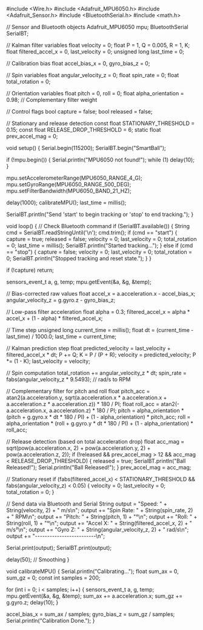 #include <Wire.h>
#include <Adafruit_MPU6050.h>
#include <Adafruit_Sensor.h>
#include <BluetoothSerial.h>
#include <math.h>

// Sensor and Bluetooth objects
Adafruit_MPU6050 mpu;
BluetoothSerial SerialBT;

// Kalman filter variables
float velocity = 0;
float P = 1, Q = 0.005, R = 1, K;
float filtered_accel_x = 0, last_velocity = 0;
unsigned long last_time = 0;

// Calibration bias
float accel_bias_x = 0, gyro_bias_z = 0;

// Spin variables
float angular_velocity_z = 0;
float spin_rate = 0;
float total_rotation = 0;

// Orientation variables
float pitch = 0, roll = 0;
float alpha_orientation = 0.98; // Complementary filter weight

// Control flags
bool capture = false;
bool released = false;

// Stationary and release detection
const float STATIONARY_THRESHOLD = 0.15;
const float RELEASE_DROP_THRESHOLD = 6;
static float prev_accel_mag = 0;

void setup() {
  Serial.begin(115200);
  SerialBT.begin("SmartBall");

  if (!mpu.begin()) {
    Serial.println("MPU6050 not found!");
    while (1) delay(10);
  }

  mpu.setAccelerometerRange(MPU6050_RANGE_4_G);
  mpu.setGyroRange(MPU6050_RANGE_500_DEG);
  mpu.setFilterBandwidth(MPU6050_BAND_21_HZ);

  delay(1000);
  calibrateMPU();
  last_time = millis();

  SerialBT.println("Send 'start' to begin tracking or 'stop' to end tracking.");
}

void loop() {
  // Check Bluetooth command
  if (SerialBT.available()) {
    String cmd = SerialBT.readStringUntil('\n');
    cmd.trim();
    if (cmd == "start") {
      capture = true;
      released = false;
      velocity = 0;
      last_velocity = 0;
      total_rotation = 0;
      last_time = millis();
      SerialBT.println("Started tracking...");
    } else if (cmd == "stop") {
      capture = false;
      velocity = 0;
      last_velocity = 0;
      total_rotation = 0;
      SerialBT.println("Stopped tracking and reset state.");
    }
  }

  if (!capture) return;

  sensors_event_t a, g, temp;
  mpu.getEvent(&a, &g, &temp);

  // Bias-corrected raw values
  float accel_x = a.acceleration.x - accel_bias_x;
  angular_velocity_z = g.gyro.z - gyro_bias_z;

  // Low-pass filter acceleration
  float alpha = 0.3;
  filtered_accel_x = alpha * accel_x + (1 - alpha) * filtered_accel_x;

  // Time step
  unsigned long current_time = millis();
  float dt = (current_time - last_time) / 1000.0;
  last_time = current_time;

  // Kalman prediction step
  float predicted_velocity = last_velocity + filtered_accel_x * dt;
  P += Q;
  K = P / (P + R);
  velocity = predicted_velocity;
  P *= (1 - K);
  last_velocity = velocity;

  // Spin computation
  total_rotation += angular_velocity_z * dt;
  spin_rate = fabs(angular_velocity_z * 9.5493);  // rad/s to RPM

  // Complementary filter for pitch and roll
  float pitch_acc = atan2(a.acceleration.y, sqrt(a.acceleration.x * a.acceleration.x + a.acceleration.z * a.acceleration.z)) * 180 / PI;
  float roll_acc  = atan2(-a.acceleration.x, a.acceleration.z) * 180 / PI;
  pitch = alpha_orientation * (pitch + g.gyro.x * dt * 180 / PI) + (1 - alpha_orientation) * pitch_acc;
  roll  = alpha_orientation * (roll  + g.gyro.y * dt * 180 / PI) + (1 - alpha_orientation) * roll_acc;

  // Release detection (based on total acceleration drop)
  float acc_mag = sqrt(pow(a.acceleration.x, 2) + pow(a.acceleration.y, 2) + pow(a.acceleration.z, 2));
  if (!released && prev_accel_mag > 12 && acc_mag < RELEASE_DROP_THRESHOLD) {
    released = true;
    SerialBT.println("Ball Released!");
    Serial.println("Ball Released!");
  }
  prev_accel_mag = acc_mag;

  // Stationary reset
  if (fabs(filtered_accel_x) < STATIONARY_THRESHOLD && fabs(angular_velocity_z) < 0.05) {
    velocity = 0;
    last_velocity = 0;
    total_rotation = 0;
  }

  // Send data via Bluetooth and Serial
  String output = "Speed: " + String(velocity, 2) + " m/s\n";
  output += "Spin Rate: " + String(spin_rate, 2) + " RPM\n";
  output += "Pitch: " + String(pitch, 1) + "°\n";
  output += "Roll: " + String(roll, 1) + "°\n";
  output += "Accel X: " + String(filtered_accel_x, 2) + " m/s²\n";
  output += "Gyro Z: " + String(angular_velocity_z, 2) + " rad/s\n";
  output += "-------------------------\n";

  Serial.print(output);
  SerialBT.print(output);

  delay(50); // Smoothing
}

void calibrateMPU() {
  Serial.println("Calibrating...");
  float sum_ax = 0, sum_gz = 0;
  const int samples = 200;

  for (int i = 0; i < samples; i++) {
    sensors_event_t a, g, temp;
    mpu.getEvent(&a, &g, &temp);
    sum_ax += a.acceleration.x;
    sum_gz += g.gyro.z;
    delay(10);
  }

  accel_bias_x = sum_ax / samples;
  gyro_bias_z = sum_gz / samples;
  Serial.println("Calibration Done.");
}
